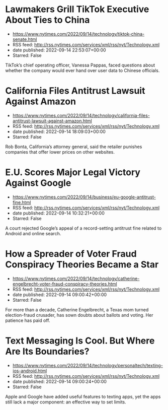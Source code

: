 # Lawmakers Grill TikTok Executive About Ties to China
 - https://www.nytimes.com/2022/09/14/technology/tiktok-china-senate.html
 - RSS feed: http://rss.nytimes.com/services/xml/rss/nyt/Technology.xml
 - date published: 2022-09-14 22:53:07+00:00
 - Starred: False

TikTok’s chief operating officer, Vanessa Pappas, faced questions about whether the company would ever hand over user data to Chinese officials.

# California Files Antitrust Lawsuit Against Amazon
 - https://www.nytimes.com/2022/09/14/technology/california-files-antitrust-lawsuit-against-amazon.html
 - RSS feed: http://rss.nytimes.com/services/xml/rss/nyt/Technology.xml
 - date published: 2022-09-14 18:09:03+00:00
 - Starred: False

Rob Bonta, California’s attorney general, said the retailer punishes companies that offer lower prices on other websites.

# E.U. Scores Major Legal Victory Against Google
 - https://www.nytimes.com/2022/09/14/business/eu-google-antitrust-fine.html
 - RSS feed: http://rss.nytimes.com/services/xml/rss/nyt/Technology.xml
 - date published: 2022-09-14 10:32:21+00:00
 - Starred: False

A court rejected Google’s appeal of a record-setting antitrust fine related to Android and online search.

# How a Spreader of Voter Fraud Conspiracy Theories Became a Star
 - https://www.nytimes.com/2022/09/14/technology/catherine-engelbrecht-voter-fraud-conspiracy-theories.html
 - RSS feed: http://rss.nytimes.com/services/xml/rss/nyt/Technology.xml
 - date published: 2022-09-14 09:00:42+00:00
 - Starred: False

For more than a decade, Catherine Engelbrecht, a Texas mom turned election-fraud crusader, has sown doubts about ballots and voting. Her patience has paid off.

# Text Messaging Is Cool. But Where Are Its Boundaries?
 - https://www.nytimes.com/2022/09/14/technology/personaltech/texting-ios-android.html
 - RSS feed: http://rss.nytimes.com/services/xml/rss/nyt/Technology.xml
 - date published: 2022-09-14 09:00:24+00:00
 - Starred: False

Apple and Google have added useful features to texting apps, yet the apps still lack a major component: an effective way to set limits.
